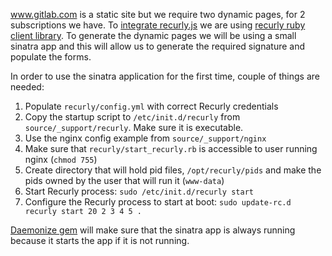 www.gitlab.com is a static site but we require two dynamic pages, for 2 subscriptions we have.
To [integrate recurly.js](https://docs.recurly.com/api/recurlyjs/integration) we are using [recurly ruby client library](https://docs.recurly.com/client-libraries/ruby).
To generate the dynamic pages we will be using a small sinatra app and this will allow us to generate the required signature and populate the forms.

In order to use the sinatra application for the first time, couple of things are needed:

1. Populate `recurly/config.yml` with correct Recurly credentials
1. Copy the startup script to `/etc/init.d/recurly` from `source/_support/recurly`. Make sure it is executable.
1. Use the nginx config example from `source/_support/nginx`
1. Make sure that `recurly/start_recurly.rb` is accessible to user running nginx (`chmod 755`)
1. Create directory that will hold pid files, `/opt/recurly/pids` and make the pids owned by the user that will run it (`www-data`)
1. Start Recurly process: `sudo /etc/init.d/recurly start`
1. Configure the Recurly process to start at boot: `sudo update-rc.d recurly start 20 2 3 4 5 .`

[Daemonize gem](http://daemons.rubyforge.org/) will make sure that the sinatra app is always running because it starts the app if it is not running.
